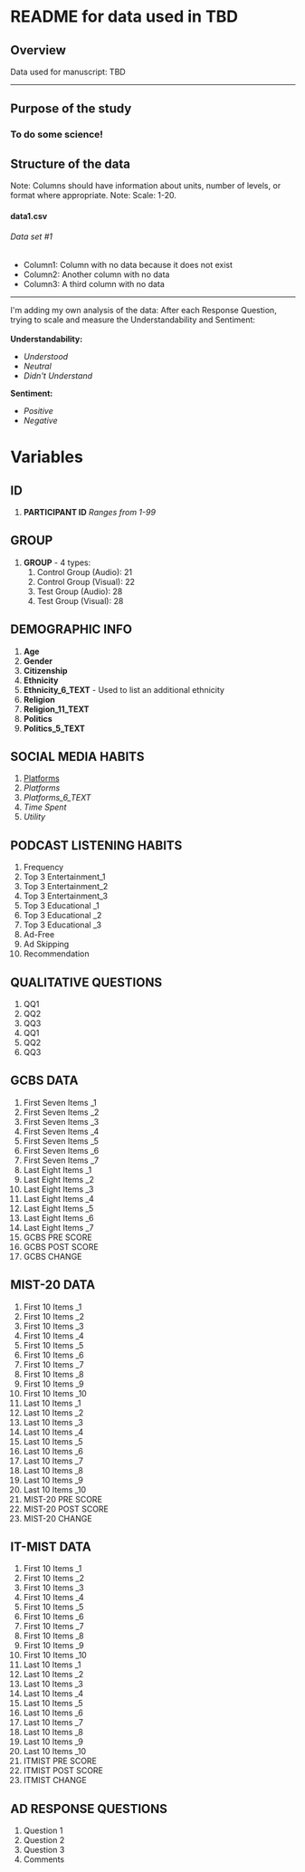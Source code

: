 # README for data used in TBD

## Overview 
Data used for manuscript: TBD 

***

## Purpose of the study 
### To do some science! 


## Structure of the data
Note: Columns should have information about units, number of levels, or format where appropriate.
Note: Scale: 1-20. 
#### data1.csv
###### Data set #1
* Column1: Column with no data because it does not exist
* Column2: Another column with no data
* Column3: A third column with no data

***

I'm adding my own analysis of the data: 
After each Response Question, trying to scale and measure the Understandability and Sentiment:
<br><br>
**Understandability:**
* _Understood_
* _Neutral_
* _Didn't Understand_

**Sentiment:**
* _Positive_ 
* _Negative_

# **Variables**

## ID

1. **PARTICIPANT ID**
    _Ranges from 1-99_

## GROUP

1. **GROUP** - 4 types:
    1. Control Group (Audio): 21
    1. Control Group (Visual): 22
    1. Test Group (Audio): 28
    1. Test Group (Visual): 28

## DEMOGRAPHIC INFO

1. **Age**
1. **Gender**
1. **Citizenship**
1. **Ethnicity** 
1. **Ethnicity_6_TEXT** - Used to list an additional ethnicity
1. **Religion**
1. **Religion_11_TEXT**
1. **Politics**
1. **Politics_5_TEXT**

## SOCIAL MEDIA HABITS		

1. <u>Platforms</u>
1. _Platforms_
1. *Platforms_6_TEXT*
1. _Time Spent_
1. _Utility_

## PODCAST LISTENING HABITS

1. Frequency
1. Top 3 Entertainment_1
1. Top 3 Entertainment_2
1. Top 3 Entertainment_3
1. Top 3 Educational _1
1. Top 3 Educational _2
1. Top 3 Educational _3
1. Ad-Free
1. Ad Skipping 
1. Recommendation

## QUALITATIVE QUESTIONS					

1. QQ1
1. QQ2
1. QQ3
1. QQ1
1. QQ2
1. QQ3

## GCBS DATA																

1. First Seven Items _1
1. First Seven Items _2
1. First Seven Items _3
1. First Seven Items _4
1. First Seven Items _5
1. First Seven Items _6
1. First Seven Items _7
1. Last Eight Items _1
1. Last Eight Items _2
1. Last Eight Items _3
1. Last Eight Items _4
1. Last Eight Items _5
1. Last Eight Items _6
1. Last Eight Items _7
1. GCBS PRE SCORE
1. GCBS POST SCORE
1. GCBS CHANGE

## MIST-20 DATA																						

1. First 10 Items _1
1. First 10 Items _2
1. First 10 Items _3
1. First 10 Items _4
1. First 10 Items _5
1. First 10 Items _6
1. First 10 Items _7
1. First 10 Items _8
1. First 10 Items _9
1. First 10 Items _10
1. Last 10 Items _1
1. Last 10 Items _2
1. Last 10 Items _3
1. Last 10 Items _4
1. Last 10 Items _5
1. Last 10 Items _6
1. Last 10 Items _7
1. Last 10 Items _8
1. Last 10 Items _9
1. Last 10 Items _10
1. MIST-20 PRE SCORE
1. MIST-20 POST SCORE
1. MIST-20 CHANGE

## IT-MIST DATA																						

1. First 10 Items _1
1. First 10 Items _2
1. First 10 Items _3
1. First 10 Items _4
1. First 10 Items _5
1. First 10 Items _6
1. First 10 Items _7
1. First 10 Items _8
1. First 10 Items _9
1. First 10 Items _10
1. Last 10 Items _1
1. Last 10 Items _2
1. Last 10 Items _3
1. Last 10 Items _4
1. Last 10 Items _5
1. Last 10 Items _6
1. Last 10 Items _7
1. Last 10 Items _8
1. Last 10 Items _9
1. Last 10 Items _10
1. ITMIST PRE SCORE
1. ITMIST POST SCORE
1. ITMIST CHANGE

## AD RESPONSE QUESTIONS

1. Question 1
1. Question 2
1. Question 3
1. Comments